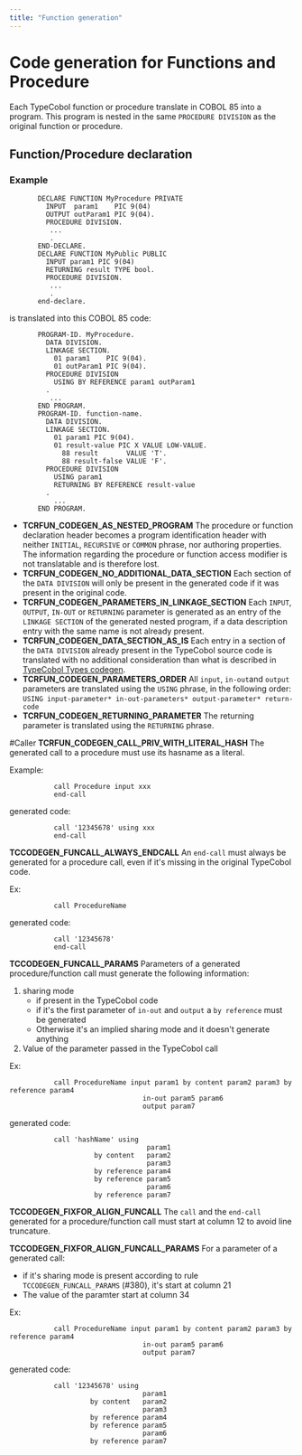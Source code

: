 ```yaml
---
title: "Function generation"
---
```


# Code generation for Functions and Procedure
Each TypeCobol function or procedure translate in COBOL 85 into a program.
This program is nested in the same `PROCEDURE DIVISION` as the original function or procedure.

## Function/Procedure declaration
### Example
```cobol
       DECLARE FUNCTION MyProcedure PRIVATE
         INPUT  param1    PIC 9(04)
         OUTPUT outParam1 PIC 9(04).
         PROCEDURE DIVISION.
          ...
          .
       END-DECLARE.
       DECLARE FUNCTION MyPublic PUBLIC
         INPUT param1 PIC 9(04)
         RETURNING result TYPE bool.
         PROCEDURE DIVISION.
          ...
          .
       end-declare.
```
is translated into this COBOL 85 code:
```cobol
       PROGRAM-ID. MyProcedure.
         DATA DIVISION.
         LINKAGE SECTION.
           01 param1    PIC 9(04).
           01 outParam1 PIC 9(04).
         PROCEDURE DIVISION
           USING BY REFERENCE param1 outParam1
         .
          ...
       END PROGRAM.
       PROGRAM-ID. function-name.
         DATA DIVISION.
         LINKAGE SECTION.
           01 param1 PIC 9(04).
           01 result-value PIC X VALUE LOW-VALUE.
             88 result       VALUE 'T'.
             88 result-false VALUE 'F'.
         PROCEDURE DIVISION
           USING param1
           RETURNING BY REFERENCE result-value
         .
           ...
       END PROGRAM.
```


* __TCRFUN_CODEGEN_AS_NESTED_PROGRAM__ The procedure or function declaration header becomes a program identification header with neither `INITIAL`, `RECURSIVE` or `COMMON` phrase, nor authoring properties. The information regarding the procedure or function access modifier is not translatable and is therefore lost.
* __TCRFUN_CODEGEN_NO_ADDITIONAL_DATA_SECTION__ Each section of the `DATA DIVISION` will only be present in the generated code if it was present in the original code.
* __TCRFUN_CODEGEN_PARAMETERS_IN_LINKAGE_SECTION__ Each `INPUT`, `OUTPUT`, `IN-OUT` or `RETURNING` parameter is generated as an entry of the `LINKAGE SECTION` of the generated nested program, if a data description entry with the same name is not already present.
* __TCRFUN_CODEGEN_DATA_SECTION_AS_IS__ Each entry in a section of the `DATA DIVISION` already present in the TypeCobol source code is translated with no additional consideration than what is described in [TypeCobol Types codegen](Cobol02TYPEDEF#codegen).
* __TCRFUN_CODEGEN_PARAMETERS_ORDER__ All `input`, `in-out`and `output` parameters are translated using the `USING` phrase, in the following order: `USING input-parameter* in-out-parameters* output-parameter* return-code`
* __TCRFUN_CODEGEN_RETURNING_PARAMETER__ The returning parameter is translated using the `RETURNING` phrase.


#Caller
__TCRFUN_CODEGEN_CALL_PRIV_WITH_LITERAL_HASH__
The generated call to a procedure must use its hasname as a literal.

Example:
```cobol
           call Procedure input xxx
           end-call
```
generated code:
```cobol
           call '12345678' using xxx
           end-call
```

__TCCODEGEN_FUNCALL_ALWAYS_ENDCALL__
An `end-call` must always be generated for a procedure call, even if it's missing in the original TypeCobol code.


Ex:
```cobol
           call ProcedureName
```

generated code:
```cobol
           call '12345678'
           end-call
```

__TCCODEGEN_FUNCALL_PARAMS__
Parameters of a generated procedure/function call must generate the following information:
 1. sharing mode 
    * if present in the TypeCobol code
    * if it's the first parameter of `in-out` and `output` a `by reference` must be generated
    * Otherwise it's an implied sharing mode and it doesn't generate anything
 2. Value of the parameter passed in the TypeCobol call

Ex:
```cobol
           call ProcedureName input param1 by content param2 param3 by reference param4
                                 in-out param5 param6
                                 output param7
```

generated code:
```cobol
           call 'hashName' using 
                                  param1
                     by content   param2
                                  param3
                     by reference param4
                     by reference param5
                                  param6
                     by reference param7
```

__TCCODEGEN_FIXFOR_ALIGN_FUNCALL__
The `call` and the `end-call` generated for a procedure/function call must start at column 12 to avoid line truncature.

__TCCODEGEN_FIXFOR_ALIGN_FUNCALL_PARAMS__
For a parameter of a generated call: 
 * if it's sharing mode is present according to rule `TCCODEGEN_FUNCALL_PARAMS` (#380), it's start at column 21
 * The value of the paramter start at column 34 

Ex:
```cobol
           call ProcedureName input param1 by content param2 param3 by reference param4
                                 in-out param5 param6
                                 output param7
```

generated code:
```cobol
           call '12345678' using 
                                 param1
                    by content   param2
                                 param3
                    by reference param4
                    by reference param5
                                 param6
                    by reference param7

```
